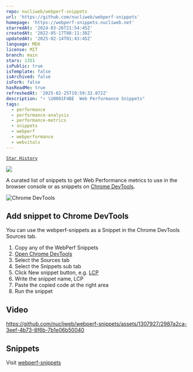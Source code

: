 ```yaml
---
repo: nucliweb/webperf-snippets
url: 'https://github.com/nucliweb/webperf-snippets'
homepage: 'https://webperf-snippets.nucliweb.net'
starredAt: '2024-03-26T21:54:45Z'
createdAt: '2022-05-17T08:11:38Z'
updatedAt: '2025-02-14T01:43:45Z'
language: MDX
license: MIT
branch: main
stars: 1351
isPublic: true
isTemplate: false
isArchived: false
isFork: false
hasReadMe: true
refreshedAt: '2025-02-25T19:59:32.872Z'
description: "⚡️ \U0001F4BE  Web Performance Snippets"
tags:
  - performance
  - performance-analysis
  - performance-metrics
  - snippets
  - webperf
  - webperformance
  - webvitals
---
```


[`Star History`](https://star-history.com/#nucliweb/webperf-snippets&Date)

<div style="margin-bottom: 1ch">
    <img src="https://github.com/nucliweb/webperf-snippets/assets/1307927/f47f3049-34f5-407c-896a-d26a30ddf344" alt"WebPerf Snippets">
</div>

A curated list of snippets to get Web Performance metrics to use in the browser console or as snippets on [Chrome DevTools](https://developer.chrome.com/docs/devtools/).

![Chrome DevTools](https://github.com/nucliweb/webperf-snippets/assets/1307927/0d7bb9c8-5f21-47c6-90c5-2707a430dacb)

## Add snippet to Chrome DevTools


You can use the webperf-snippets as a Snippet in the Chrome DevTools Sources tab.

1. Copy any of the WebPerf Snippets
2. [Open Chrome DevTools](https://developer.chrome.com/docs/devtools/open/)
3. Select the Sources tab
4. Select the Snippets sub tab
5. Click New snippet button, e.g. [LCP](https://github.com/nucliweb/webperf-snippets#largest-contentful-paint-lcp)
6. Write the snippet name, LCP
7. Paste the copied code at the right area
8. Run the snippet

## Video

https://github.com/nucliweb/webperf-snippets/assets/1307927/2987a2ca-3eef-4b73-8f6b-7b1e06b50040

## Snippets

Visit [webperf-snippets](https://webperf-snippets.nucliweb.net)

